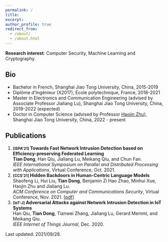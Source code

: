 ```yaml
---
permalink: /
title: 
excerpt: 
author_profile: true
redirect_from: 
  - /about/
  - /about.html
---
```


**Research interest**: Computer Security, Machine Learning and Cryptography.

Bio
------
* Bachelor in French, Shanghai Jiao Tong University, China, 2015-2019
* Diplôme d'Ingénieur (X2017), École polytechnique, France, 2018-2021
* Master in Electronics and Communication Engineering (advised by Associate Professor Jialiang Lu), Shanghai Jiao Tong University, China, 2019-2022 (expected)
* Doctor in Computer Science (advised by Professor [Haojin Zhu](https://nsec.sjtu.edu.cn/~hjzhu/)), Shanghai Jiao Tong University, China, 2022 - present


Publications
------
1. **<small>[ISPA'21]</small> Towards Fast Network Intrusion Detection based on Efficiency-preserving Federated Learning**  
**Tian Dong**, Han Qiu, Jialiang Lu, Meikang Qiu, and Chun Fan.  
_IEEE International Symposium on Parallel and Distributed Processing with Applications_, Virtual Conference, Oct. 2021.
1. **<small>[CCS'21]</small> Hidden Backdoors in Human-Centric Language Models**  
Shaofeng Li, Hui Liu, **Tian Dong**, Benjamin Zi Hao Zhao, Minhui Xue, Haojin Zhu and Jialiang Lu.  
_ACM Conference on Computer and Communications Security_, Virtual Conference, Nov. 2021.
[[pdf]](https://arxiv.org/abs/2105.00164) 
1. **<small>[IoT-J]</small> Adversarial Attacks against Network Intrusion Detection in IoT Systems**  
Han Qiu, **Tian Dong**, Tianwei Zhang, Jialiang Lu, Gerard Memmi, and Meikang Qiu.  
_IEEE Internet of Things Journal_, Dec. 2020.



Last updated: 2021/09/28.
